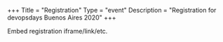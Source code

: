 +++
Title = "Registration"
Type = "event"
Description = "Registration for devopsdays Buenos Aires 2020"
+++

<div style="width:100%; text-align:left;">

Embed registration iframe/link/etc.
</div></div>
</div>
